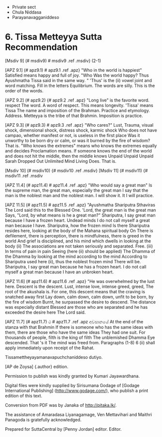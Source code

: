 - Private sect
- Chula Niddasa
- Parayanavagganiddeso

# 6. Tissa Metteyya Sutta Recommendation

[Msdiv 9] (# msdiv9) # msdiv9 .ref .msdiv} (2-1)

[APZ 9.1] (# apz9.1) # apz9.1 .ref .apz} "Who in the world is happiest"
Satisfied means happy and full of joy. "Who
Was the world happy? Thus Ayushmatha Tissa said in the same way. "
'Thus' is the (ii) vowel joint and word matching. Fill in the letters
Equilibrium. The words are silly. This is the order of the words.

[APZ 9.2] (# apz9.2) {# apz9.2 .ref .apz} "Long live" is the favorite word. respect
The word. A word of respect. This means longevity. 'Tissa' means Tissa
The name and imposition of the Brahman. Practice and etymology. Address.
Metteyya is the tribe of that Brahmin. Imposition is practice.

[APZ 9.3] (# apz9.3) # apz9.3 .ref .apz} "Who cares?" Lust,
Trauma, visual shock, dimensional shock, distress shock, karmic shock
Who does not have campao, whether manifest or not, is useless in the first place
Was it unworthy to be born dry or calm, or was it burned by the fire of wisdom?
That is. "Who knows the extremes" means who knows the extremes equally and decides
Proclamation means. If someone knows the end of the world and does not hit the middle, then the middle knows
Unpaid Unpaid Unpaid Sarah Dropped Out Unlimited Mind Living
Does. That is.

[Msdiv 10] (# msdiv10) {# msdiv10 .ref .msdiv} [Msdiv 11] (# msdiv11) {# msdiv11
.ref .msdiv

[APZ 11.4] (# apz11.4) # apz11.4 .ref .apz} "Who would say a great man"
Is the supreme man, the great man, especially the great man
I say that the man is the noblest man and the noblest man. I will show it. It
I will practice.

[APZ 11.5] (# apz11.5) # apz11.5 .ref .apz} "Ayushmatha Shariputra Sthaviras
The Lord said this to the Blessed One. 'Lord, the great man is the great man
Says, "Lord, by what means is he a great man?"
Shariputra, I say great man because I have a frozen heart. Undead minds
I do not call myself a great man because I have. Shariputra, how the frozen mind
Is there Shariputra resides here, looking at the body of the Mahana spiritual body
On There is defilement, there is perception, there is mindfulness, there is greed in the world
And grief is disciplined, and his mind which dwells in looking at the body (ii)
The associations are not taken seriously and separated. Free. (iii) In terms of pain in pain
Seeing (here (ii) should be applied) The Dhamma of the Dhamma by looking at the mind according to the mind
According to Shariputra used here (ii), thus the noblest frozen mind
There will be. Shariputra, I say great man because he has a frozen heart.
I do not call myself a great man because I have an unbroken heart.

[APZ 11.6] (# apz11.6) # apz11.6 .ref .apz} "He was overwhelmed by the lust here.
Descent is the descent. Lust, intense love, intense greed, greed,
The root of the akushala is. For one, this descent means that the craving is snatched away first
Lay down, calm down, calm down, unfit to be born, by the fire of wisdom
Burnt, he surpassed the desire to descend. The distance was especially distant
Blessed are those who are separated and he has exceeded the desire here
The Lord said.

[APZ 11.7] (# apz11.7) ථ # apz11.7 .ref .apz අවසානයේ At the end of the stanza with that Brahmin
If there is someone who has the same ideas with them, there are those who have the same ideas
They had one suit. For thousands of people, filth is the king of filth
The unblemished Dhamma Eye descended. That 's it
The mind was freed from. Paragraphs (1-8) 6 (ii) shall apply immediately upon receipt of the Rahat.

Tissamettheyayamanavapuchchaniddeso dutiyo.

[AP de Zoysa] {.author} edition.

Permission to publish was kindly granted by Kumari Jayawardhana.

Digital files were kindly supplied by Sirisumana Godage of [Godage
International Publishing] (http://www.godage.com/), who publish a print
edition of this text.

Conversion from PDF was by Janaka of <http://pitaka.lk/>.

The assistance of Amaradasa Liyanagamage, Ven Mettavihari and Maithri
Panagoda is gratefully acknowledged.

Prepared for SuttaCentral by [Penny Jordan] editor. Editor.
